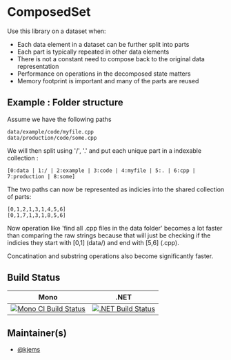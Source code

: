 # ComposedSet

Use this library on a dataset when:

- Each data element in a dataset can be further split into parts
- Each part is typically repeated in other data elements
- There is not a constant need to compose back to the original data representation
- Performance on operations in the decomposed state matters
- Memory footprint is important and many of the parts are reused

## Example : Folder structure
Assume we have the following paths
```
data/example/code/myfile.cpp
data/production/code/some.cpp
```
We will then split using '/', '.' and put each unique part in a indexable collection :
```
[0:data | 1:/ | 2:example | 3:code | 4:myfile | 5:. | 6:cpp | 7:production | 8:some]
```
The two paths can now be represented as indicies into the shared collection of parts:
```
[0,1,2,1,3,1,4,5,6]
[0,1,7,1,3,1,8,5,6]
```
Now operation like 'find all .cpp files in the data folder' becomes a lot faster than comparing the raw strings
because that will just be checking if the indicies they start with [0,1] (data/) and end with [5,6] (.cpp).

Concatination and substring operations also become significantly faster.


## Build Status

Mono | .NET
---- | ----
[![Mono CI Build Status](https://img.shields.io/travis/kjems/ComposedSet/master.svg)](https://travis-ci.org/kjems/ComposedSet) | [![.NET Build Status](https://img.shields.io/appveyor/ci/kjems/ComposedSet/master.svg)](https://ci.appveyor.com/project/kjems/ComposedSet)

## Maintainer(s)

- [@kjems](https://github.com/kjems)
